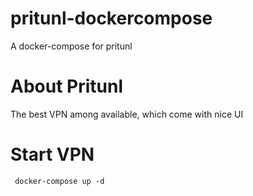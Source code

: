 # pritunl-dockercompose
A docker-compose for pritunl

# About Pritunl

The best VPN among available, which come with nice UI

# Start VPN

```
 docker-compose up -d
```
